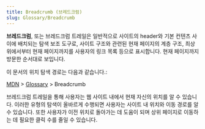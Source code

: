 ```yaml
---
title: Breadcrumb (브레드크럼)
slug: Glossary/Breadcrumb
---
```

**브레드크럼**, 또는 브레드크럼 트레일은 일반적으로 사이트의 header와 기본 컨텐츠 사이에 배치되는 탐색 보조 도구로, 사이트 구조와 관련된 현재 페이지의 계층 구조, 최상위에서부터 현재 페이지까지를 사용자의 링크 목록 등으로 표시합니다. 현재 페이지까지 방문한 순서대로 보입니다.

이 문서의 위치 탐색 경로는 다음과 같습니다.:

[MDN](/) > [Glossary](/ko/docs/Glossary) > Breadcrumb

브레드크럼 트레일을 통해 사용자는 웹 사이트 내에서 현재 자신의 위치를 알 수 있습니다. 이러한 유형의 탐색이 올바르게 수행되면 사용자는 사이트 내 위치와 이동 경로를 알 수 있습니다. 또한 사용자가 이전 위치로 돌아가는 데 도움이 되며 상위 페이지로 이동하는 데 필요한 클릭 수를 줄일 수 있습니다.
